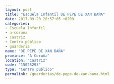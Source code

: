 ```yaml
---
layout: post
title: "Escuela Infantil DE PEPE DE XAN BAÑA"
date: 2017-09-20 20:57:05 +0200
categories:
- Escuela Infantil
- a-coruna
- castriz
- Centro público
- guarderia
name: "DE PEPE DE XAN BAÑA"
province: "A Coruña"
location: "Castriz"
code: "15025293"
type: "Centro público"
permalink: /guarderias/de-pepe-de-xan-bana.html
---
```


